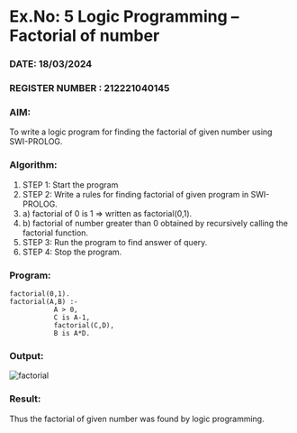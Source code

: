 # Ex.No: 5   Logic Programming – Factorial of number   
### DATE: 18/03/2024                                                                           
### REGISTER NUMBER : 212221040145
### AIM: 
To  write  a logic program for finding the factorial of given number using SWI-PROLOG. 
### Algorithm:
1. STEP 1: Start the program
2. STEP 2:  Write a rules for finding factorial of given program in SWI-PROLOG.
3.   a)	factorial of 0 is 1 => written as factorial(0,1).
4.   b)	factorial of number greater than 0 obtained by recursively calling the factorial    function.
5. STEP 3: Run the program  to find answer of  query.
6. STEP 4: Stop the program.

### Program:
```
factorial(0,1).
factorial(A,B) :-  
           A > 0, 
           C is A-1,
           factorial(C,D),
           B is A*D.
```

### Output:

![factorial](https://github.com/MilitantVlr/AI_Lab_2023-24/assets/121683193/ed85e58d-605b-4d17-881d-a690d45b5c1e)


### Result:
Thus the factorial of given number was found by logic programming. 
